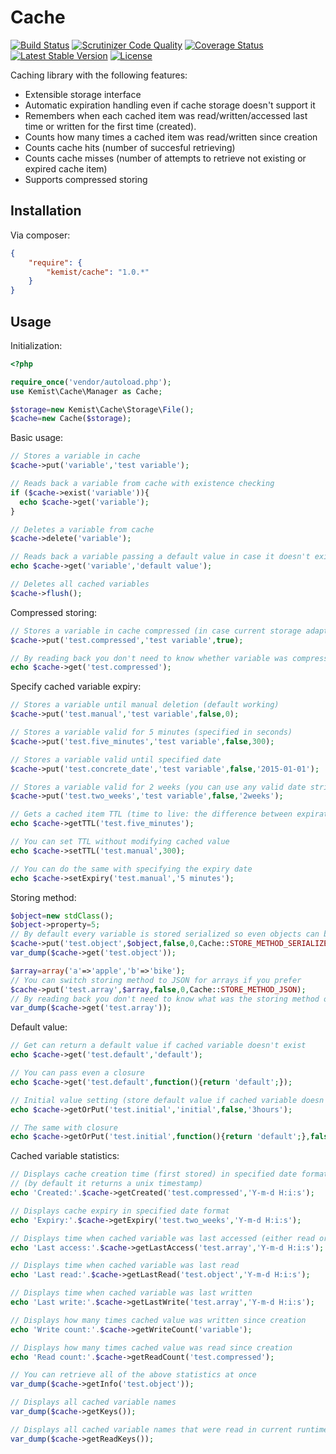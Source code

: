 # Cache

[![Build Status](https://travis-ci.org/kemist80/Cache.svg)](https://travis-ci.org/kemist80/Cache)
[![Scrutinizer Code Quality](https://scrutinizer-ci.com/g/kemist80/Cache/badges/quality-score.png?b=master)](https://scrutinizer-ci.com/g/kemist80/Cache/?branch=master)
[![Coverage Status](https://img.shields.io/coveralls/kemist80/Cache.svg)](https://coveralls.io/r/kemist80/Cache?branch=master)
[![Latest Stable Version](https://poser.pugx.org/kemist/cache/v/stable.svg)](https://packagist.org/packages/kemist/cache)
[![License](https://poser.pugx.org/kemist/cache/license.svg)](https://packagist.org/packages/kemist/cache)


Caching library with the following features:
- Extensible storage interface
- Automatic expiration handling even if cache storage doesn't support it
- Remembers when each cached item was read/written/accessed last time or written for the first time (created).
- Counts how many times a cached item was read/written since creation
- Counts cache hits (number of succesful  retrieving)
- Counts cache misses (number of attempts to retrieve not existing or expired cache item)
- Supports compressed storing 


## Installation


Via composer:

```json
{
    "require": {
        "kemist/cache": "1.0.*"
    }
}
```

## Usage

Initialization:

```php
<?php

require_once('vendor/autoload.php');
use Kemist\Cache\Manager as Cache;

$storage=new Kemist\Cache\Storage\File();
$cache=new Cache($storage);

```

Basic usage:
```php
// Stores a variable in cache
$cache->put('variable','test variable');

// Reads back a variable from cache with existence checking
if ($cache->exist('variable')){
  echo $cache->get('variable');
}

// Deletes a variable from cache
$cache->delete('variable');

// Reads back a variable passing a default value in case it doesn't exist
echo $cache->get('variable','default value');

// Deletes all cached variables
$cache->flush();

```
Compressed storing:
```php
// Stores a variable in cache compressed (in case current storage adapter supports it)
$cache->put('test.compressed','test variable',true);

// By reading back you don't need to know whether variable was compressed or not
echo $cache->get('test.compressed');

```
Specify cached variable expiry:
```php
// Stores a variable until manual deletion (default working)
$cache->put('test.manual','test variable',false,0);

// Stores a variable valid for 5 minutes (specified in seconds)
$cache->put('test.five_minutes','test variable',false,300);

// Stores a variable valid until specified date
$cache->put('test.concrete_date','test variable',false,'2015-01-01');

// Stores a variable valid for 2 weeks (you can use any valid date string)
$cache->put('test.two_weeks','test variable',false,'2weeks');

// Gets a cached item TTL (time to live: the difference between expiration and creation time in seconds)
echo $cache->getTTL('test.five_minutes');

// You can set TTL without modifying cached value
echo $cache->setTTL('test.manual',300);

// You can do the same with specifying the expiry date
echo $cache->setExpiry('test.manual','5 minutes');

```
Storing method:
```php
$object=new stdClass();
$object->property=5;
// By default every variable is stored serialized so even objects can be cached
$cache->put('test.object',$object,false,0,Cache::STORE_METHOD_SERIALIZE);
var_dump($cache->get('test.object'));

$array=array('a'=>'apple','b'=>'bike');
// You can switch storing method to JSON for arrays if you prefer
$cache->put('test.array',$array,false,0,Cache::STORE_METHOD_JSON);
// By reading back you don't need to know what was the storing method of the variable
var_dump($cache->get('test.array'));

```
Default value:
```php
// Get can return a default value if cached variable doesn't exist
echo $cache->get('test.default','default');

// You can pass even a closure
echo $cache->get('test.default',function(){return 'default';});

// Initial value setting (store default value if cached variable doesn't exist)
echo $cache->getOrPut('test.initial','initial',false,'3hours');

// The same with closure
echo $cache->getOrPut('test.initial',function(){return 'default';},false,'3hours');

```
Cached variable statistics:
```php
// Displays cache creation time (first stored) in specified date format 
// (by default it returns a unix timestamp)
echo 'Created:'.$cache->getCreated('test.compressed','Y-m-d H:i:s');

// Displays cache expiry in specified date format
echo 'Expiry:'.$cache->getExpiry('test.two_weeks','Y-m-d H:i:s');

// Displays time when cached variable was last accessed (either read or write)
echo 'Last access:'.$cache->getLastAccess('test.array','Y-m-d H:i:s');

// Displays time when cached variable was last read
echo 'Last read:'.$cache->getLastRead('test.object','Y-m-d H:i:s');

// Displays time when cached variable was last written 
echo 'Last write:'.$cache->getLastWrite('test.array','Y-m-d H:i:s');

// Displays how many times cached value was written since creation
echo 'Write count:'.$cache->getWriteCount('variable');

// Displays how many times cached value was read since creation
echo 'Read count:'.$cache->getReadCount('test.compressed');

// You can retrieve all of the above statistics at once
var_dump($cache->getInfo('test.object'));

// Displays all cached variable names
var_dump($cache->getKeys());

// Displays all cached variable names that were read in current runtime session
var_dump($cache->getReadKeys());

```
